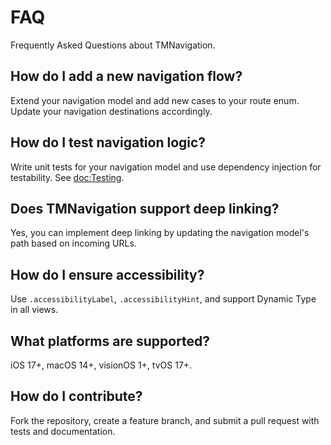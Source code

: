# FAQ

Frequently Asked Questions about TMNavigation.

## How do I add a new navigation flow?

Extend your navigation model and add new cases to your route enum. Update your navigation destinations accordingly.

## How do I test navigation logic?

Write unit tests for your navigation model and use dependency injection for testability. See <doc:Testing>.

## Does TMNavigation support deep linking?

Yes, you can implement deep linking by updating the navigation model's path based on incoming URLs.

## How do I ensure accessibility?

Use `.accessibilityLabel`, `.accessibilityHint`, and support Dynamic Type in all views.

## What platforms are supported?

iOS 17+, macOS 14+, visionOS 1+, tvOS 17+.

## How do I contribute?

Fork the repository, create a feature branch, and submit a pull request with tests and documentation.
